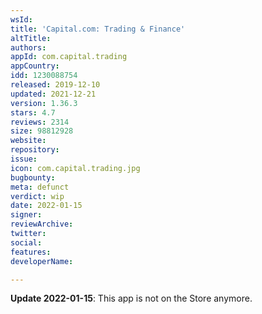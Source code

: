 ```yaml
---
wsId: 
title: 'Capital.com: Trading & Finance'
altTitle: 
authors: 
appId: com.capital.trading
appCountry: 
idd: 1230088754
released: 2019-12-10
updated: 2021-12-21
version: 1.36.3
stars: 4.7
reviews: 2314
size: 98812928
website: 
repository: 
issue: 
icon: com.capital.trading.jpg
bugbounty: 
meta: defunct
verdict: wip
date: 2022-01-15
signer: 
reviewArchive: 
twitter: 
social: 
features: 
developerName: 

---
```


**Update 2022-01-15**: This app is not on the Store anymore.
